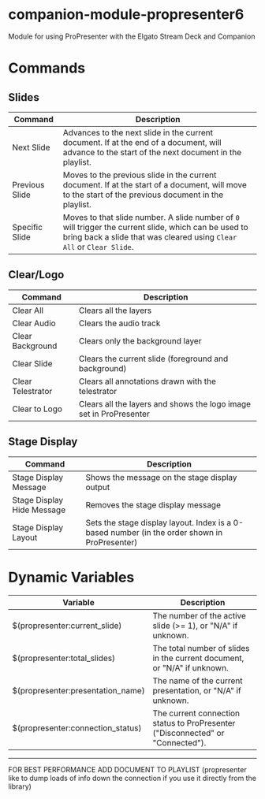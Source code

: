 # companion-module-propresenter6

Module for using ProPresenter with the Elgato Stream Deck and Companion

# Commands
## Slides
Command | Description
------- | -----------
Next Slide | Advances to the next slide in the current document. If at the end of a document, will advance to the start of the next document in the playlist.
Previous Slide | Moves to the previous slide in the current document. If at the start of a document, will move to the start of the previous document in the playlist.
Specific Slide | Moves to that slide number. A slide number of `0` will trigger the current slide, which can be used to bring back a slide that was cleared using `Clear All` or `Clear Slide`.

## Clear/Logo
Command | Description
------- | -----------
Clear All | Clears all the layers
Clear Audio | Clears the audio track
Clear Background | Clears only the background layer
Clear Slide | Clears the current slide (foreground and background)
Clear Telestrator | Clears all annotations drawn with the telestrator
Clear to Logo | Clears all the layers and shows the logo image set in ProPresenter

## Stage Display
Command | Description
------- | -----------
Stage Display Message | Shows the message on the stage display output
Stage Display Hide Message | Removes the stage display message
Stage Display Layout | Sets the stage display layout. Index is a 0-based number (in the order shown in ProPresenter)


# Dynamic Variables
Variable | Description
-------- | -----------
$(propresenter:current_slide) | The number of the active slide (>= 1), or "N/A" if unknown.
$(propresenter:total_slides)  | The total number of slides in the current document, or "N/A" if unknown.
$(propresenter:presentation_name) | The name of the current presentation, or "N/A" if unknown.
$(propresenter:connection_status) | The current connection status to ProPresenter ("Disconnected" or "Connected").


----


FOR BEST PERFORMANCE ADD DOCUMENT TO PLAYLIST (propresenter like to dump loads of info down the connection if you use it directly from the library)
